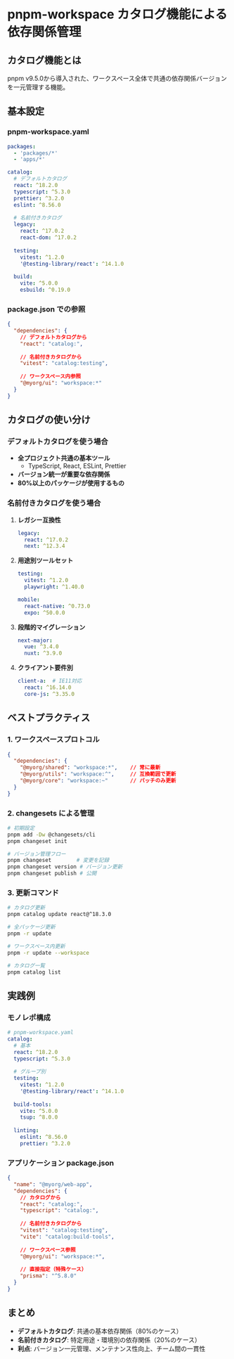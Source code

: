 # pnpm-workspace カタログ機能による依存関係管理

## カタログ機能とは

pnpm v9.5.0から導入された、ワークスペース全体で共通の依存関係バージョンを一元管理する機能。

## 基本設定

### pnpm-workspace.yaml

```yaml
packages:
  - 'packages/*'
  - 'apps/*'

catalog:
  # デフォルトカタログ
  react: ^18.2.0
  typescript: ^5.3.0
  prettier: ^3.2.0
  eslint: ^8.56.0
  
  # 名前付きカタログ
  legacy:
    react: ^17.0.2
    react-dom: ^17.0.2
  
  testing:
    vitest: ^1.2.0
    '@testing-library/react': ^14.1.0
  
  build:
    vite: ^5.0.0
    esbuild: ^0.19.0
```

### package.json での参照

```json
{
  "dependencies": {
    // デフォルトカタログから
    "react": "catalog:",
    
    // 名前付きカタログから
    "vitest": "catalog:testing",
    
    // ワークスペース内参照
    "@myorg/ui": "workspace:*"
  }
}
```

## カタログの使い分け

### デフォルトカタログを使う場合

- **全プロジェクト共通の基本ツール**
  - TypeScript, React, ESLint, Prettier
- **バージョン統一が重要な依存関係**
- **80%以上のパッケージが使用するもの**

### 名前付きカタログを使う場合

1. **レガシー互換性**
   ```yaml
   legacy:
     react: ^17.0.2
     next: ^12.3.4
   ```

2. **用途別ツールセット**
   ```yaml
   testing:
     vitest: ^1.2.0
     playwright: ^1.40.0
   
   mobile:
     react-native: ^0.73.0
     expo: ^50.0.0
   ```

3. **段階的マイグレーション**
   ```yaml
   next-major:
     vue: ^3.4.0
     nuxt: ^3.9.0
   ```

4. **クライアント要件別**
   ```yaml
   client-a:  # IE11対応
     react: ^16.14.0
     core-js: ^3.35.0
   ```

## ベストプラクティス

### 1. ワークスペースプロトコル

```json
{
  "dependencies": {
    "@myorg/shared": "workspace:*",    // 常に最新
    "@myorg/utils": "workspace:^",     // 互換範囲で更新
    "@myorg/core": "workspace:~"       // パッチのみ更新
  }
}
```

### 2. changesets による管理

```bash
# 初期設定
pnpm add -Dw @changesets/cli
pnpm changeset init

# バージョン管理フロー
pnpm changeset        # 変更を記録
pnpm changeset version # バージョン更新
pnpm changeset publish # 公開
```

### 3. 更新コマンド

```bash
# カタログ更新
pnpm catalog update react@^18.3.0

# 全パッケージ更新
pnpm -r update

# ワークスペース内更新
pnpm -r update --workspace

# カタログ一覧
pnpm catalog list
```

## 実践例

### モノレポ構成

```yaml
# pnpm-workspace.yaml
catalog:
  # 基本
  react: ^18.2.0
  typescript: ^5.3.0
  
  # グループ別
  testing:
    vitest: ^1.2.0
    '@testing-library/react': ^14.1.0
  
  build-tools:
    vite: ^5.0.0
    tsup: ^8.0.0
  
  linting:
    eslint: ^8.56.0
    prettier: ^3.2.0
```

### アプリケーション package.json

```json
{
  "name": "@myorg/web-app",
  "dependencies": {
    // カタログから
    "react": "catalog:",
    "typescript": "catalog:",
    
    // 名前付きカタログから
    "vitest": "catalog:testing",
    "vite": "catalog:build-tools",
    
    // ワークスペース参照
    "@myorg/ui": "workspace:*",
    
    // 直接指定（特殊ケース）
    "prisma": "^5.8.0"
  }
}
```

## まとめ

- **デフォルトカタログ**: 共通の基本依存関係（80%のケース）
- **名前付きカタログ**: 特定用途・環境別の依存関係（20%のケース）
- **利点**: バージョン一元管理、メンテナンス性向上、チーム間の一貫性